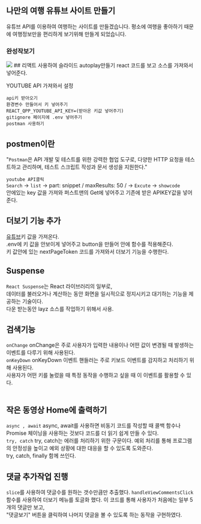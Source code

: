 ## 나만의 여행 유튜브 사이트 만들기
유튜브 API를 이용하여 여행하는 사이트를 만들겠습니다.
평소에 여행을 좋아하기 때문에 여행정보만을 편리하게 보기위해 만들게 되었습니다.


### 완성작보기
<img src="https://hee031812.github.io/youtube-project/src/assets/img/img33.png">
## 리액트 사용하여 슬라이드 autoplay만들기
react 코드를 보고 소스를 가져와서 넣어준다.


YOUTUBE API 가져와서 설정   
   
`api키 받아오기`   
`환경변수 만들어서 키 넣어주기`   
`REACT_QPP_YOUTUBE_API_KEY=(받아온 키값 넣어주기)`   
`gitignore 페이지에 .env 넣어주기`   
`postman 사용하기`   
      
## postmen이란   
"`Postman`은 API 개발 및 테스트를 위한 강력한 협업 도구로, 다양한 HTTP 요청을 테스트하고 관리하며, 테스트 스크립트 작성과 문서 생성을 지원한다."   
   
`youtube API클릭`   
`Search` -> `list` -> part: snippet / maxResults: 50 / -> `Excute` -> `showcode`      
안에있는 key 값을 가져와 퍼스트맨의 Get에 넣어주고 기존에 받은 APIKEY값을 넣어준다.   
      
## 더보기 기능 추가
[유튜브](https://rapidapi.com/Glavier/api/youtube-v311/)키 값을 가져온다.   
.env에 키 값을 안보이게 넣어주고  button을 만들어 안에 함수를 적용해준다.   
키 값안에 있는 nextPageToken 코드를 가져와서 더보기 기능을 수행한다.   
      
## Suspense
`React Suspense`는 React 라이브러리의 일부로,   
데이터를 불러오거나 계산하는 동안 화면을 일시적으로 정지시키고 대기하는 기능을 제공하는 기술이다.   
다운 받는동안 layz 소스를 작업하기 위해서 사용.  
      
## 검색기능
`onChange`  onChange은 주로 사용자가 입력한 내용이나 어떤 값이 변경될 때 발생하는   
이벤트를 다루기 위해 사용된다.   
`onKeyDown`  onKeyDown 이벤트 핸들러는 주로 키보드 이벤트를 감지하고 처리하기 위해 사용된다.    
사용자가 어떤 키를 눌렀을 때 특정 동작을 수행하고 싶을 때 이 이벤트를 활용할 수 있다.   
<br>
   
## 작은 동영상 Home에 출력하기
`async , await`  async, await를 사용하면 비동기 코드를 작성할 때 콜백 함수나 Promise 체이닝을 사용하는 것보다 코드를 더 읽기 쉽게 만들 수 있다.   
`try, catch`  try, catch는 에러를 처리하기 위한 구문이다. 예외 처리를 통해 프로그램의 안정성을 높이고 예외 상황에 대한 대응을 할 수 있도록 도와준다.   
try, catch, finally 함께 쓰인다.    
   

## 댓글 추가작업 진행
`slice`를 사용하여 댓글수를 원하는 갯수만큼만 추출했다.
`handleViewCommentsClick `함수를 사용하여 더보기 메뉴를 토글화 했다.
이 코드를 통해 사용자가 처음에는 일부 5개의 댓글만 보고,   
"댓글보기" 버튼을 클릭하여 나머지 댓글을 볼 수 있도록 하는 동작을 구현하였다.
